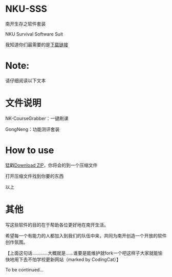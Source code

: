 NKU-SSS
=======
南开生存之软件套装

NKU Survival Software Suit

我知道你们最需要的是[下载链接](https://github.com/NKUCodingCat/NKU-SSS/archive/master.zip)

Note:
=======
请仔细阅读以下文本

文件说明
=======
NK-CourseGrabber：一键刷课

GongNeng：功能测评套装


How to use
========
猛戳[Download ZIP](https://github.com/NKUCodingCat/NKU-SSS/archive/master.zip)，你将会的到一个压缩文件

打开压缩文件找到你要的东西

以上

其他
=======
写这些软件的目的在于帮助各位更好地在南开生活。

希望每一个有能力的人都加入到我们的队伍中来，共同为南开创造一个开放的软件创作氛围。

【上面这句话…………大概就是……谁要是能维护就fork一个吧这样子大家就能愉快地用下去不怕学校更新网站（marked by CodingCat）】

To be continued…

